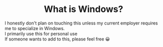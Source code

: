 <h1 align="center">What is Windows?</h1></center>
I honestly don't plan on touching this unless my current employer requires me to specialize in Windows.
<br>
I primarily use this for personal use
<br>
If someone wants to add to this, please feel free 😀
